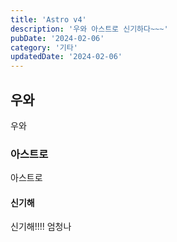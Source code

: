 ```yaml
---
title: 'Astro v4'
description: '우와 아스트로 신기하다~~~'
pubDate: '2024-02-06'
category: '기타'
updatedDate: '2024-02-06'
---
```


## 우와
우와

### 아스트로
아스트로

#### 신기해
신기해!!!! 엄청나